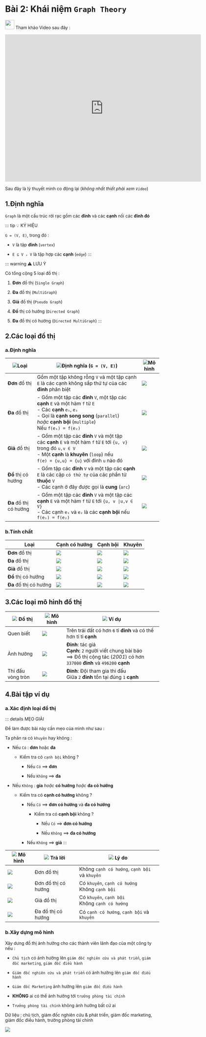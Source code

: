 # Bài 2: Khái niệm `Graph Theory`

<img src="https://raw.githubusercontent.com/Zenfection/Image/master/2021/08/12-16-19-36-icons8-movie_beginning.png" width="30"> Tham khảo Video sau đây : 

<div class="videoZen">
    <iframe width="640" height="480" src="https://www.youtube.com/embed/0lN4BYvi9yE?list=PLZDIOVvUyYVxdqTsJ9yvg9TSv4TnQoglO" title="YouTube video player" frameborder="0" allow="accelerometer; autoplay; clipboard-write; encrypted-media; gyroscope; picture-in-picture" allowfullscreen></iframe>
</div>

Sau đây là lý thuyết mình co động lại (*không nhất thiết phải xem `Video`*)
## 1.Định nghĩa

`Graph` là một cấu trúc rời rạc gồm các **đỉnh** và các **cạnh** nối các **đỉnh đó**

::: tip 💡 KÝ HIỆU

`G = (V, E)`, trong đó : 

- `V` là tập **đỉnh** (`vertex`)

- `E ⊆ V ₓ V` là tập hợp các **cạnh** (`edge`)
:::

::: warning ⚠️ LƯU Ý

Có tổng cộng 5 loại đồ thị : 

1. **Đơn** đồ thị (`Single Graph`)

2. **Đa** đồ thị (`MultiGraph`)

3. **Giả** đồ thị (`Pseudo Graph`)

4. **Đồ** thị có hướng (`Directed Graph`)
  
5. **Đa** đồ thị có hướng (`Directed MultiGraph`)
:::

## 2.Các loại đồ thị

### a.Định nghĩa

| <img src="https://raw.githubusercontent.com/Zenfection/Image/master/2021/06/16-14-52-10-icons8-typed.png">Loại                   | <img src="https://raw.githubusercontent.com/Zenfection/Image/master/2021/06/16-14-51-50-icons8-agree.png">Định nghĩa (`G = (V, E)`)                                                                                                                                                                                        | <img src="https://raw.githubusercontent.com/Zenfection/Image/master/2021/06/16-14-51-03-icons8-object.png">Mô hình                                                                                                                                         |
| ---------------------- | ---------------------------------------------------------------------------------------------------------------------------------------------------------------------------------------------------------------- | ----------------------------------------------------------------------------------------------------------------------------------------------- |
| **Đơn** đồ thị         | Gồm một tập không rỗng `V` và một tập cạnh `E` là các cạnh không sắp thứ tự của các **đỉnh** phân biệt                                                                                                           | <img src="https://raw.githubusercontent.com/Zenfection/Image/master/2021/06/15-20-02-23-output-onlinepngtools%20(3).png"> |
| **Đa** đồ thị          | - Gồm một tập các **đỉnh** `V`, một tập các **cạnh** `E` và một hàm `f` từ `E` <br>- Các **cạnh** `e₁`, `e₂`<br>- Gọi là **cạnh song song** (`parallel`) *hoặc* **cạnh bội** (`multiple`)<br>Nếu `f(e₁) = f(e₂)` | <img src="https://raw.githubusercontent.com/Zenfection/Image/master/2021/06/15-20-03-07-output-onlinepngtools%20(4).png"> |
| **Giả** đồ thị         | - Gồm một tập các **đỉnh** `V` và một tập các **cạnh** `E` và một hàm `f` từ `E` tới `{u, v}` trong đó `u,v ∈ V`<br>- Một **cạnh** là **khuyên** (`loop`) nếu<br>`f(e) = {u,u} = {u}` với đỉnh `u` nào đó               | <img src="https://raw.githubusercontent.com/Zenfection/Image/master/2021/06/15-20-03-58-output-onlinepngtools%20(5).png"> |
| **Đồ** thị có hướng    | - Gồm tập các **đỉnh** `V` và một tập các **cạnh** `E` là các cặp `có thứ tự` của các phần tử **thuộc** `V`<br>- Các cạnh ở đây được gọi là **cung** (`arc`)                                                     | <img src="https://raw.githubusercontent.com/Zenfection/Image/master/2021/06/15-20-05-18-output-onlinepngtools%20(6).png"> |
| **Đa** đồ thị có hướng | - Gồm một tập các **đỉnh** `V` và một tập các **cạnh** `E` và một hàm `f` từ `E` tới `{u, v \|u,v ∈ V}`<br>- Các cạnh `e₁` và `e₂` là các **cạnh bội** nếu `f(e₁) = f(e₂)`                                       | <img src="https://raw.githubusercontent.com/Zenfection/Image/master/2021/06/15-20-05-22-output-onlinepngtools%20(7).png"> |

### b.Tính chất 

| Loại | Cạnh có hướng                                                                                                             | Cạnh bội                                                                                                                  | Khuyên                                                                                                                    |
| ---------------------------------------------------------------------------------------------------------------------- | ------------------------------------------------------------------------------------------------------------------------- | ------------------------------------------------------------------------------------------------------------------------- | ------------------------------------------------------------------------------------------------------------------------- |
| **Đơn** đồ thị                                                                                      | <img src="https://raw.githubusercontent.com/Zenfection/Image/master/2021/06/15-18-24-29-icons8-delete.png">       | <img src="https://raw.githubusercontent.com/Zenfection/Image/master/2021/06/15-18-24-29-icons8-delete.png">       | <img src="https://raw.githubusercontent.com/Zenfection/Image/master/2021/06/15-18-24-29-icons8-delete.png">       |
| **Đa** đồ thị                                                                                           | <img src="https://raw.githubusercontent.com/Zenfection/Image/master/2021/06/15-18-24-29-icons8-delete.png">   | <img src="https://raw.githubusercontent.com/Zenfection/Image/master/2021/06/15-18-24-07-icons8-checkmark.png"> | <img src="https://raw.githubusercontent.com/Zenfection/Image/master/2021/06/15-18-24-29-icons8-delete.png">       |
| **Giả** đồ thị                                                                                  | <img src="https://raw.githubusercontent.com/Zenfection/Image/master/2021/06/15-18-24-29-icons8-delete.png">       | <img src="https://raw.githubusercontent.com/Zenfection/Image/master/2021/06/15-18-24-07-icons8-checkmark.png"> | <img src="https://raw.githubusercontent.com/Zenfection/Image/master/2021/06/15-18-24-07-icons8-checkmark.png"> |
| **Đồ** thị có hướng                                                                                | <img src="https://raw.githubusercontent.com/Zenfection/Image/master/2021/06/15-18-24-07-icons8-checkmark.png"> | <img src="https://raw.githubusercontent.com/Zenfection/Image/master/2021/06/15-18-24-29-icons8-delete.png">       | <img src="https://raw.githubusercontent.com/Zenfection/Image/master/2021/06/15-18-24-07-icons8-checkmark.png"> |
| **Đa** đồ thị có hướng                                                                         | <img src="https://raw.githubusercontent.com/Zenfection/Image/master/2021/06/15-18-24-07-icons8-checkmark.png"> | <img src="https://raw.githubusercontent.com/Zenfection/Image/master/2021/06/15-18-24-07-icons8-checkmark.png"> | <img src="https://raw.githubusercontent.com/Zenfection/Image/master/2021/06/15-18-24-07-icons8-checkmark.png"> |


## 3.Các loại mô hình đồ thị


| <img src="https://raw.githubusercontent.com/Zenfection/Image/master/2021/06/16-14-53-23-icons8-graph.png"> Đồ thị | <img src="https://raw.githubusercontent.com/Zenfection/Image/master/2021/06/16-14-51-03-icons8-object.png"> Mô hình                 | <img src="https://raw.githubusercontent.com/Zenfection/Image/master/2021/06/16-14-53-08-icons8-robot_2.png"> Ví dụ                |
| ------------------------------------------------------------------------------------------------------------------------ | ------------------------------------------------------------------------------------------------------------------------------------------- | ----------------------------------------------------------------------------------------------------------------------------------------- |
| Quen biết                                                                                                                | <img src="https://raw.githubusercontent.com/Zenfection/Image/master/2021/06/15-18-54-30-output-onlinepngtools.png">         | Trên trái đất có hơn `6` tỉ **đỉnh** và có thể hơn tỉ tỉ **cạnh**                                                                         |
| Ảnh hưởng                                                                                                                | <img src="https://raw.githubusercontent.com/Zenfection/Image/master/2021/06/15-19-54-41-output-onlinepngtools%20(1).png"> | **Đỉnh**: tác giả<br>**Cạnh:** `2` người viết chung bài báo<br>==> Đồ thị cộng tác (*2001*) có hơn `337000` **đỉnh** và `496200` **cạnh** |
| Thi đấu vòng tròn                                                                                                        | <img src="https://raw.githubusercontent.com/Zenfection/Image/master/2021/06/15-19-58-55-output-onlinepngtools%20(2).png"> | **Đỉnh**: Đội tham gia thi đấu<br>Giữa `2` **đỉnh** tồn tại đúng `1` **cạnh**                                                             |

## 4.Bài tập ví dụ

### a.Xác định loại đồ thị

::: details MẸO GIẢI

Để làm được bài này cần mẹo của mình như sau :

Ta phân ra có `khuyên` hay không :

- Nếu `Có` : **đơn** hoặc **đa**
  
  - Kiểm tra có `cạnh bội` không ?
    
    - Nếu `Có` ==> **đơn**
      
    - Nếu `Không` ==> **đa**
      
- Nếu `Không` : **gỉa** *hoặc* **có hướng** *hoặc* **đa có hướng**
  
  - Kiểm tra có **cạnh có hướng** không ?
    
    - Nếu `Có` ==> **đơn có hướng** và **đa có hướng**
      
      - Kiểm tra có **cạnh bội** không ?
        
        - Nếu `Có` ==> **đơn có hướng**
          
        - Nếu `Không` ==> **đa có hướng**
          
    - Nếu `Không` ==> **giả**
:::

| <img src="https://raw.githubusercontent.com/Zenfection/Image/master/2021/06/16-14-51-03-icons8-object.png"> Mô hình                                                            | <img src="https://raw.githubusercontent.com/Zenfection/Image/master/2021/06/16-14-55-25-icons8-solve.png"> Trả lời | <img src="https://raw.githubusercontent.com/Zenfection/Image/master/2021/06/16-14-55-47-icons8-why_quest.png"> Lý do |
| -------------------------------------------------------------------------------------------------------------------------------------------------------------------------------------- | ------------------------------------------------------------------------------------------------------------------------- | ------------------------------------------------------------------------------------------------------------------------------ |
| <img src="https://raw.githubusercontent.com/Zenfection/Image/master/2021/06/15-20-24-07-Screen_Shot_2021-06-15_at_20.23.45-removebg-preview.png"> | Đơn đồ thị                                                                                                                | Không `cạnh có hướng`, `cạnh bội` và `khuyên`                                                                                  |
| <img src="https://raw.githubusercontent.com/Zenfection/Image/master/2021/06/15-20-24-16-Screen_Shot_2021-06-15_at_20.22.37-removebg-preview.png"> | Đơn đồ thị có hướng                                                                                                       | Có `khuyên`, `cạnh có hướng`<br>Không `cạnh bội`                                                                               |
| <img src="https://raw.githubusercontent.com/Zenfection/Image/master/2021/06/15-20-24-24-Screen_Shot_2021-06-15_at_20.22.29-removebg-preview.png"> | Giả đồ thị                                                                                                                | Có `khuyên`, `cạnh bội`<br>Không `cạnh có hướng`                                                                               |
| <img src="https://raw.githubusercontent.com/Zenfection/Image/master/2021/06/15-20-24-11-Screen_Shot_2021-06-15_at_20.22.43-removebg-preview.png"> | Đa đồ thị có hướng                                                                                                        | Có `cạnh có hướng`, `cạnh bội` và `khuyên`                                                                                     |

### b.Xây dựng mô hình

Xây dưng đồ thị ảnh hưởng cho các thành viên lãnh đạo của một công ty nếu :

- `Chủ tịch` có ảnh hưởng lên `giám đốc nghiên cứu và phát triển`, `giám đốc marketing`, `giám đốc điều hành`
  
- `Giám đốc nghiên cứu và phát triển` có ảnh hưởng lên `giám đốc điều hành`
  
- `Giám đốc Marketing` ảnh hưởng lên `giám đốc điều hành`
  
- **KHÔNG** ai có thể ảnh hưởng tới `trưởng phòng tài chính`
  
- `Trưởng phòng tài chính` không ảnh hưởng bất cứ ai
  

Dữ liệu : chủ tịch, giám đốc nghiên cứu & phát triển, giám đốc marketing, giám đốc điều hành, trưởng phòng tài chính

<img src="https://raw.githubusercontent.com/Zenfection/Image/master/2021/06/03-23-20-18-Screen%20Shot%202021-06-03%20at%2023.20.15.png" class="imageZen">

<comment/> 